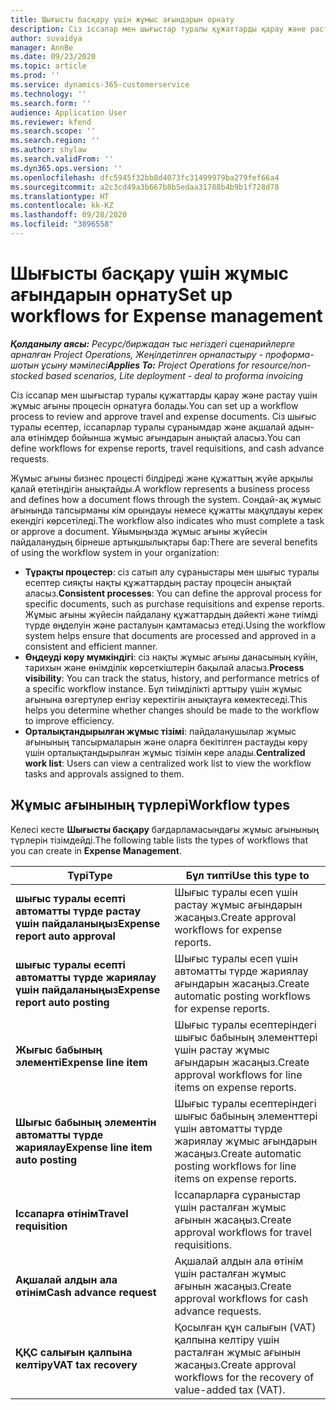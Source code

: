 ```yaml
---
title: Шығысты басқару үшін жұмыс ағындарын орнату
description: Сіз іссапар мен шығыстар туралы құжаттарды қарау және растау үшін пайдаланылатын жұмыс ағыны процесін орнатуға болады.
author: suvaidya
manager: AnnBe
ms.date: 09/23/2020
ms.topic: article
ms.prod: ''
ms.service: dynamics-365-customerservice
ms.technology: ''
ms.search.form: ''
audience: Application User
ms.reviewer: kfend
ms.search.scope: ''
ms.search.region: ''
ms.author: shylaw
ms.search.validFrom: ''
ms.dyn365.ops.version: ''
ms.openlocfilehash: dfc5945f32bb8d4073fc31499979ba279fef66a4
ms.sourcegitcommit: a2c3cd49a3b667b8b5edaa31788b4b9b1f728d78
ms.translationtype: HT
ms.contentlocale: kk-KZ
ms.lasthandoff: 09/28/2020
ms.locfileid: "3896558"
---
```

# <a name="set-up-workflows-for-expense-management"></a><span data-ttu-id="ad157-103">Шығысты басқару үшін жұмыс ағындарын орнату</span><span class="sxs-lookup"><span data-stu-id="ad157-103">Set up workflows for Expense management</span></span>

<span data-ttu-id="ad157-104">_**Қолданылу аясы:** Ресурс/биржадан тыс негіздегі сценарийлерге арналған Project Operations, Жеңілдетілген орналастыру - проформа-шотын ұсыну мәмілесі_</span><span class="sxs-lookup"><span data-stu-id="ad157-104">_**Applies To:** Project Operations for resource/non-stocked based scenarios, Lite deployment - deal to proforma invoicing_</span></span>

<span data-ttu-id="ad157-105">Сіз іссапар мен шығыстар туралы құжаттарды қарау және растау үшін жұмыс ағыны процесін орнатуға болады.</span><span class="sxs-lookup"><span data-stu-id="ad157-105">You can set up a workflow process to review and approve travel and expense documents.</span></span> <span data-ttu-id="ad157-106">Сіз шығыс туралы есептер, іссапарлар туралы сұранымдар және ақшалай адын-ала өтінімдер бойынша жұмыс ағындарын анықтай аласыз.</span><span class="sxs-lookup"><span data-stu-id="ad157-106">You can define workflows for expense reports, travel requisitions, and cash advance requests.</span></span>

<span data-ttu-id="ad157-107">Жұмыс ағыны бизнес процесті білдіреді және құжаттың жүйе арқылы қалай өтетіндігін анықтайды.</span><span class="sxs-lookup"><span data-stu-id="ad157-107">A workflow represents a business process and defines how a document flows through the system.</span></span> <span data-ttu-id="ad157-108">Сондай-ақ жұмыс ағынында тапсырманы кім орындауы немесе құжатты мақұлдауы керек екендігі көрсетіледі.</span><span class="sxs-lookup"><span data-stu-id="ad157-108">The workflow also indicates who must complete a task or approve a document.</span></span> <span data-ttu-id="ad157-109">Ұйымыңызда жұмыс ағыны жүйесін пайдаланудың бірнеше артықшылықтары бар:</span><span class="sxs-lookup"><span data-stu-id="ad157-109">There are several benefits of using the workflow system in your organization:</span></span>

- <span data-ttu-id="ad157-110">**Тұрақты процестер**: сіз сатып алу сұраныстары мен шығыс туралы есептер сияқты нақты құжаттардың растау процесін анықтай аласыз.</span><span class="sxs-lookup"><span data-stu-id="ad157-110">**Consistent processes**: You can define the approval process for specific documents, such as purchase requisitions and expense reports.</span></span> <span data-ttu-id="ad157-111">Жұмыс ағыны жүйесін пайдалану құжаттардың дәйекті және тиімді түрде өңделуін және расталуын қамтамасыз етеді.</span><span class="sxs-lookup"><span data-stu-id="ad157-111">Using the workflow system helps ensure that documents are processed and approved in a consistent and efficient manner.</span></span>
- <span data-ttu-id="ad157-112">**Өңдеуді көру мүмкіндігі**: сіз нақты жұмыс ағыны данасының күйін, тарихын және өнімділік көрсеткіштерін бақылай аласыз.</span><span class="sxs-lookup"><span data-stu-id="ad157-112">**Process visibility**: You can track the status, history, and performance metrics of a specific workflow instance.</span></span> <span data-ttu-id="ad157-113">Бұл тиімділікті арттыру үшін жұмыс ағынына өзгертулер енгізу керектігін анықтауға көмектеседі.</span><span class="sxs-lookup"><span data-stu-id="ad157-113">This helps you determine whether changes should be made to the workflow to improve efficiency.</span></span>
- <span data-ttu-id="ad157-114">**Орталықтандырылған жұмыс тізімі**: пайдаланушылар жұмыс ағынының тапсырмаларын және оларға бекітілген растауды көру үшін орталықтандырылған жұмыс тізімін көре алады.</span><span class="sxs-lookup"><span data-stu-id="ad157-114">**Centralized work list**: Users can view a centralized work list to view the workflow tasks and approvals assigned to them.</span></span> 

## <a name="workflow-types"></a><span data-ttu-id="ad157-115">Жұмыс ағынының түрлері</span><span class="sxs-lookup"><span data-stu-id="ad157-115">Workflow types</span></span>

<span data-ttu-id="ad157-116">Келесі кесте **Шығысты басқару** бағдарламасындағы жұмыс ағынының түрлерін тізімдейді.</span><span class="sxs-lookup"><span data-stu-id="ad157-116">The following table lists the types of workflows that you can create in **Expense Management**.</span></span>


|              <span data-ttu-id="ad157-117"><strong>Түрі</strong></span><span class="sxs-lookup"><span data-stu-id="ad157-117"><strong>Type</strong></span></span>              |                   <span data-ttu-id="ad157-118"><strong>Бұл типті</strong></span><span class="sxs-lookup"><span data-stu-id="ad157-118"><strong>Use this type to</strong></span></span>                   |
|-------------------------------------------------|-----------------------------------------------------------------------|
|   <span data-ttu-id="ad157-119"><strong>шығыс туралы есепті автоматты түрде растау үшін пайдаланыңыз</strong></span><span class="sxs-lookup"><span data-stu-id="ad157-119"><strong>Expense report auto approval</strong></span></span> |            <span data-ttu-id="ad157-120">Шығыс туралы есеп үшін растау жұмыс ағындарын жасаңыз.</span><span class="sxs-lookup"><span data-stu-id="ad157-120">Create approval workflows for expense reports.</span></span>             |
|  <span data-ttu-id="ad157-121"><strong>шығыс туралы есепті автоматты түрде жариялау үшін пайдаланыңыз</strong></span><span class="sxs-lookup"><span data-stu-id="ad157-121"><strong>Expense report auto posting</strong></span></span>   |        <span data-ttu-id="ad157-122">Шығыс туралы есеп үшін автоматты түрде жариялау ағындарын жасаңыз.</span><span class="sxs-lookup"><span data-stu-id="ad157-122">Create automatic posting workflows for expense reports.</span></span>        |
|       <span data-ttu-id="ad157-123"><strong>Жығыс бабының элементі</strong></span><span class="sxs-lookup"><span data-stu-id="ad157-123"><strong>Expense line item</strong></span></span>        |     <span data-ttu-id="ad157-124">Шығыс туралы есептеріндегі шығыс бабының элементтері үшін растау жұмыс ағындарын жасаңыз.</span><span class="sxs-lookup"><span data-stu-id="ad157-124">Create approval workflows for line items on expense reports.</span></span>      |
| <span data-ttu-id="ad157-125"><strong>Шығыс бабының элементін автоматты түрде жариялау</strong></span><span class="sxs-lookup"><span data-stu-id="ad157-125"><strong>Expense line item auto posting</strong></span></span> | <span data-ttu-id="ad157-126">Шығыс туралы есептеріндегі шығыс бабының элементтері үшін автоматты түрде жариялау жұмыс ағындарын жасаңыз.</span><span class="sxs-lookup"><span data-stu-id="ad157-126">Create automatic posting workflows for line items on expense reports.</span></span> |
|       <span data-ttu-id="ad157-127"><strong>Іссапарға өтінім</strong></span><span class="sxs-lookup"><span data-stu-id="ad157-127"><strong>Travel requisition</strong></span></span>       |          <span data-ttu-id="ad157-128">Іссапарларға сұраныстар үшін расталған жұмыс ағынын жасаңыз.</span><span class="sxs-lookup"><span data-stu-id="ad157-128">Create approval workflows for travel requisitions.</span></span>           |
|      <span data-ttu-id="ad157-129"><strong>Ақшалай алдын ала өтінім</strong></span><span class="sxs-lookup"><span data-stu-id="ad157-129"><strong>Cash advance request</strong></span></span>      |         <span data-ttu-id="ad157-130">Ақшалай алдын ала өтінім үшін расталған жұмыс ағынын жасаңыз.</span><span class="sxs-lookup"><span data-stu-id="ad157-130">Create approval workflows for cash advance requests.</span></span>          |
|        <span data-ttu-id="ad157-131"><strong>ҚҚС салығын қалпына келтіру</strong></span><span class="sxs-lookup"><span data-stu-id="ad157-131"><strong>VAT tax recovery</strong></span></span>        | <span data-ttu-id="ad157-132">Қосылған құн салығын (VAT) қалпына келтіру үшін расталған жұмыс ағынын жасаңыз.</span><span class="sxs-lookup"><span data-stu-id="ad157-132">Create approval workflows for the recovery of value-added tax (VAT).</span></span>  |
